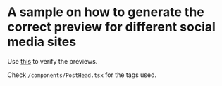 # A sample on how to generate the correct preview for different social media sites

Use [this](https://www.zelolab.com/free-tools/preview-as/) to verify the previews.

Check `/components/PostHead.tsx` for the tags used.
